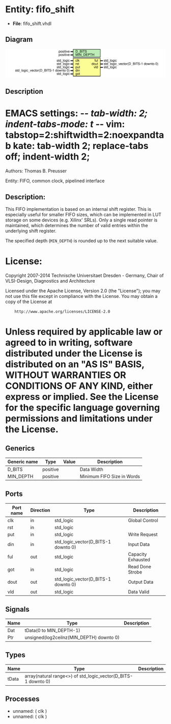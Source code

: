 # Entity: fifo_shift

- **File**: fifo_shift.vhdl
## Diagram

![Diagram](fifo_shift.svg "Diagram")
## Description

 EMACS settings: -*-  tab-width: 2; indent-tabs-mode: t -*-
 vim: tabstop=2:shiftwidth=2:noexpandtab
 kate: tab-width 2; replace-tabs off; indent-width 2;
 =============================================================================
 Authors:					Thomas B. Preusser

 Entity:					FIFO, common clock, pipelined interface

 Description:
 -------------------------------------
 This FIFO implementation is based on an internal shift register. This is
 especially useful for smaller FIFO sizes, which can be implemented in LUT
 storage on some devices (e.g. Xilinx' SRLs). Only a single read pointer is
 maintained, which determines the number of valid entries within the
 underlying shift register.

 The specified depth (``MIN_DEPTH``) is rounded up to the next suitable value.

 License:
 =============================================================================
 Copyright 2007-2014 Technische Universitaet Dresden - Germany,
										 Chair of VLSI-Design, Diagnostics and Architecture

 Licensed under the Apache License, Version 2.0 (the "License");
 you may not use this file except in compliance with the License.
 You may obtain a copy of the License at

		http://www.apache.org/licenses/LICENSE-2.0

 Unless required by applicable law or agreed to in writing, software
 distributed under the License is distributed on an "AS IS" BASIS,
 WITHOUT WARRANTIES OR CONDITIONS OF ANY KIND, either express or implied.
 See the License for the specific language governing permissions and
 limitations under the License.
 =============================================================================
## Generics

| Generic name | Type     | Value | Description                 |
| ------------ | -------- | ----- | --------------------------- |
| D_BITS       | positive |       |  Data Width                 |
| MIN_DEPTH    | positive |       |  Minimum FIFO Size in Words |
## Ports

| Port name | Direction | Type                                | Description         |
| --------- | --------- | ----------------------------------- | ------------------- |
| clk       | in        | std_logic                           | Global Control      |
| rst       | in        | std_logic                           |                     |
| put       | in        | std_logic                           |  Write Request      |
| din       | in        | std_logic_vector(D_BITS-1 downto 0) |  Input Data         |
| ful       | out       | std_logic                           |  Capacity Exhausted |
| got       | in        | std_logic                           |  Read Done Strobe   |
| dout      | out       | std_logic_vector(D_BITS-1 downto 0) |  Output Data        |
| vld       | out       | std_logic                           |  Data Valid         |
## Signals

| Name | Type                                     | Description |
| ---- | ---------------------------------------- | ----------- |
| Dat  | tData(0 to MIN_DEPTH-1)                  |             |
| Ptr  | unsigned(log2ceilnz(MIN_DEPTH) downto 0) |             |
## Types

| Name  | Type                                                           | Description |
| ----- | -------------------------------------------------------------- | ----------- |
| tData | array(natural range<>) of std_logic_vector(D_BITS-1 downto 0)  |             |
## Processes
- unnamed: ( clk )
- unnamed: ( clk )
